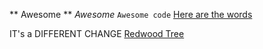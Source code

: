 ** Awesome **
*Awesome*
``` Awesome code ```
[Here are the words](http://daringfireball.net/projects/markdown/syntax)

IT's a DIFFERENT CHANGE
[Redwood Tree](https://upload.wikimedia.org/wikipedia/commons/6/6f/Sequoiafarm_Sequoiadendron_giganteum.jpg)